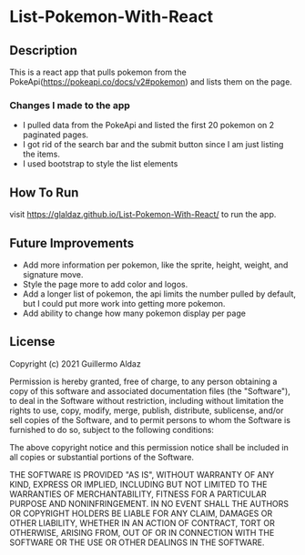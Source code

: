 # List-Pokemon-With-React

## Description
This is a react app that pulls pokemon from the PokeApi(https://pokeapi.co/docs/v2#pokemon) and lists them on the page.

### Changes I made to the app
- I pulled data from the PokeApi and listed the first 20 pokemon on 2 paginated pages.
- I got rid of the search bar and the submit button since I am just listing the items.
- I used bootstrap to style the list elements

## How To Run
visit https://glaldaz.github.io/List-Pokemon-With-React/ to run the app.

## Future Improvements
- Add more information per pokemon, like the sprite, height, weight, and signature move.
- Style the page more to add color and logos.
- Add a longer list of pokemon, the api limits the number pulled by default, but I could put more work into getting more pokemon.
- Add ability to change how many pokemon display per page

## License

Copyright (c) 2021 Guillermo Aldaz

Permission is hereby granted, free of charge, to any person obtaining a copy of this software and associated documentation files (the "Software"), to deal in the Software without restriction, including without limitation the rights to use, copy, modify, merge, publish, distribute, sublicense, and/or sell copies of the Software, and to permit persons to whom the Software is furnished to do so, subject to the following conditions:

The above copyright notice and this permission notice shall be included in all copies or substantial portions of the Software.

THE SOFTWARE IS PROVIDED "AS IS", WITHOUT WARRANTY OF ANY KIND, EXPRESS OR IMPLIED, INCLUDING BUT NOT LIMITED TO THE WARRANTIES OF MERCHANTABILITY, FITNESS FOR A PARTICULAR PURPOSE AND NONINFRINGEMENT. IN NO EVENT SHALL THE AUTHORS OR COPYRIGHT HOLDERS BE LIABLE FOR ANY CLAIM, DAMAGES OR OTHER LIABILITY, WHETHER IN AN ACTION OF CONTRACT, TORT OR OTHERWISE, ARISING FROM, OUT OF OR IN CONNECTION WITH THE SOFTWARE OR THE USE OR OTHER DEALINGS IN THE SOFTWARE.
